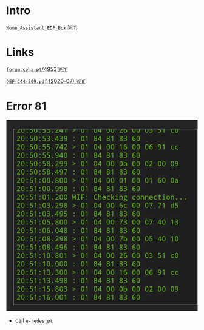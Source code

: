 # Intro

[```Home_Assistant_EDP_Box``` 🇵🇹](https://github.com/tiagofreire-pt/Home_Assistant_EDP_Box/)

# Links

[```forum.cpha.pt```/4953 🇵🇹](https://forum.cpha.pt/t/integrar-contadores-inteligentes-da-edp-em-home-assistant/4953/)

[```DEF-C44-509.pdf``` (2020-07) 🇬🇧](https://github.com/nikito7/edpbox/raw/dev/DEF-C44-509.pdf)

# Error 81

![error 81](./erro81.jpg)

- call [``` e-redes.pt ```](https://www.e-redes.pt/)
